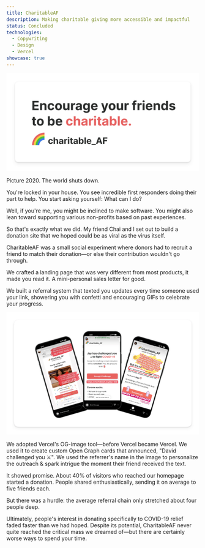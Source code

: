 ```yaml
---
title: CharitableAF
description: Making charitable giving more accessible and impactful
status: Concluded
technologies:
  - Copywriting
  - Design
  - Vercel
showcase: true
---
```


![CharitableAF Challenge your Friends](/assets/images/charitableaf-challenge.png)

Picture 2020. The world shuts down.

You're locked in your house. You see incredible first responders doing their part to help. You start asking yourself: What can I do?

Well, if you're me, you might be inclined to make software. You might also lean toward supporting various non-profits based on past experiences.

So that's exactly what we did. My friend Chai and I set out to build a donation site that we hoped could be as viral as the virus itself.

CharitableAF was a small social experiment where donors had to recruit a friend to match their donation—or else their contribution wouldn't go through.

We crafted a landing page that was very different from most products, it made you read it. A mini-personal sales letter for good.

We built a referral system that texted you updates every time someone used your link, showering you with confetti and encouraging GIFs to celebrate your progress.

![CharitableAF Spread the Word - Images on Instagram](/assets/images/charitableaf-social-shares.png)


We adopted Vercel's OG-image tool—before Vercel became Vercel. 
We used it to create custom Open Graph cards that announced, "David challenged you ⚔️". We used the referrer's name in the image to personalize the outreach & spark intrigue the moment their friend received the text. 

It showed promise. About 40% of visitors who reached our homepage started a donation. People shared enthusiastically, sending it on average to five friends each.

But there was a hurdle: the average referral chain only stretched about four people deep.

Ultimately, people's interest in donating specifically to COVID-19 relief faded faster than we had hoped. Despite its potential, CharitableAF never quite reached the critical mass we dreamed of—but there are certainly worse ways to spend your time.